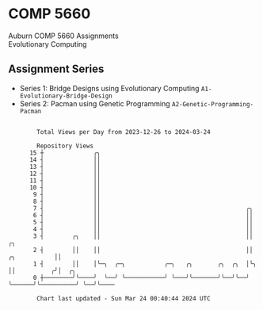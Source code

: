 # COMP 5660
Auburn COMP 5660 Assignments  
Evolutionary Computing

## Assignment Series
- Series 1: Bridge Designs using Evolutionary Computing `A1-Evolutionary-Bridge-Design`
- Series 2: Pacman using Genetic Programming `A2-Genetic-Programming-Pacman`

```

        Total Views per Day from 2023-12-26 to 2024-03-24

        Repository Views
      15 ┼              ╭╮
      14 ┤              ││
      13 ┤              ││
      12 ┤              ││
      11 ┤              ││
      10 ┤              ││
       9 ┤              ││
       8 ┤              ││
       7 ┤              ││                                         ╭╮
       6 ┤              ││                                         ││
       5 ┤              ││                                         ││
       4 ┤              ││                                         ││
       3 ┤        ╭╮    ││                                         ││                    ╭╮
       2 ┤        ││    ││                                         ││       ╭╮           ││
       1 ┤        ││    │╰─╮  ╭─╮           ╭─╮   ╭╮       ╭╮  ╭╮  │╰╮      ││          ╭╯│  ╭╮
       0 ┼────────╯╰────╯  ╰──╯ ╰───────────╯ ╰───╯╰───────╯╰──╯╰──╯ ╰──────╯╰──────────╯ ╰──╯╰────

        Chart last updated - Sun Mar 24 00:40:44 2024 UTC
        
```
